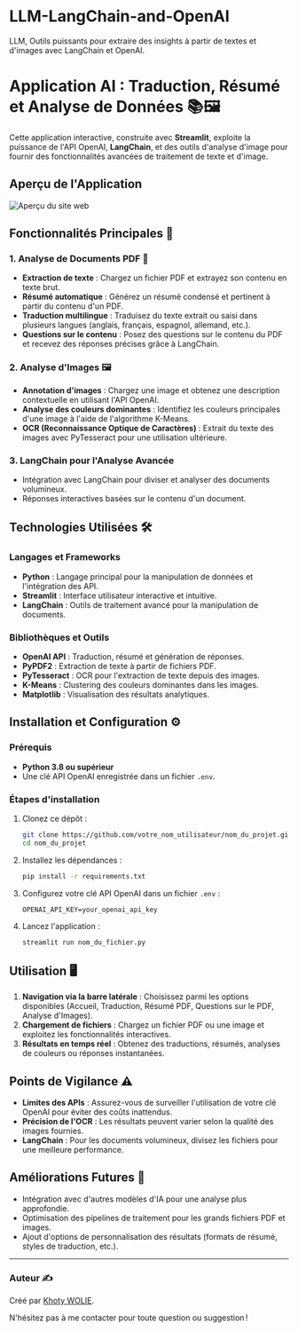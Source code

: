 # LLM-LangChain-and-OpenAI
LLM, Outils puissants pour extraire des insights à partir de textes et d'images avec LangChain et OpenAI.


# Application AI : Traduction, Résumé et Analyse de Données 📚🖼️

Cette application interactive, construite avec **Streamlit**, exploite la puissance de l'API OpenAI, **LangChain**, et des outils d'analyse d'image pour fournir des fonctionnalités avancées de traitement de texte et d'image.

## Aperçu de l'Application

![Aperçu du site web](images/image_1.png)


## Fonctionnalités Principales 🚀

### 1. **Analyse de Documents PDF** 📝
- **Extraction de texte** : Chargez un fichier PDF et extrayez son contenu en texte brut.
- **Résumé automatique** : Générez un résumé condensé et pertinent à partir du contenu d'un PDF.
- **Traduction multilingue** : Traduisez du texte extrait ou saisi dans plusieurs langues (anglais, français, espagnol, allemand, etc.).
- **Questions sur le contenu** : Posez des questions sur le contenu du PDF et recevez des réponses précises grâce à LangChain.

### 2. **Analyse d'Images** 🖼️
- **Annotation d'images** : Chargez une image et obtenez une description contextuelle en utilisant l'API OpenAI.
- **Analyse des couleurs dominantes** : Identifiez les couleurs principales d'une image à l'aide de l'algorithme K-Means.
- **OCR (Reconnaissance Optique de Caractères)** : Extrait du texte des images avec PyTesseract pour une utilisation ultérieure.

### 3. **LangChain pour l'Analyse Avancée**
- Intégration avec LangChain pour diviser et analyser des documents volumineux.
- Réponses interactives basées sur le contenu d'un document.

## Technologies Utilisées 🛠️

### Langages et Frameworks
- **Python** : Langage principal pour la manipulation de données et l'intégration des API.
- **Streamlit** : Interface utilisateur interactive et intuitive.
- **LangChain** : Outils de traitement avancé pour la manipulation de documents.

### Bibliothèques et Outils
- **OpenAI API** : Traduction, résumé et génération de réponses.
- **PyPDF2** : Extraction de texte à partir de fichiers PDF.
- **PyTesseract** : OCR pour l'extraction de texte depuis des images.
- **K-Means** : Clustering des couleurs dominantes dans les images.
- **Matplotlib** : Visualisation des résultats analytiques.

## Installation et Configuration ⚙️

### Prérequis
- **Python 3.8 ou supérieur**
- Une clé API OpenAI enregistrée dans un fichier `.env`.

### Étapes d'installation
1. Clonez ce dépôt :
   ```bash
   git clone https://github.com/votre_nom_utilisateur/nom_du_projet.git
   cd nom_du_projet
   ```
2. Installez les dépendances :
   ```bash
   pip install -r requirements.txt
   ```
3. Configurez votre clé API OpenAI dans un fichier `.env` :
   ```env
   OPENAI_API_KEY=your_openai_api_key
   ```
4. Lancez l'application :
   ```bash
   streamlit run nom_du_fichier.py
   ```

## Utilisation 🖥️

1. **Navigation via la barre latérale** : Choisissez parmi les options disponibles (Accueil, Traduction, Résumé PDF, Questions sur le PDF, Analyse d'Images).
2. **Chargement de fichiers** : Chargez un fichier PDF ou une image et exploitez les fonctionnalités interactives.
3. **Résultats en temps réel** : Obtenez des traductions, résumés, analyses de couleurs ou réponses instantanées.

## Points de Vigilance ⚠️

- **Limites des APIs** : Assurez-vous de surveiller l'utilisation de votre clé OpenAI pour éviter des coûts inattendus.
- **Précision de l'OCR** : Les résultats peuvent varier selon la qualité des images fournies.
- **LangChain** : Pour les documents volumineux, divisez les fichiers pour une meilleure performance.

## Améliorations Futures 🚧
- Intégration avec d'autres modèles d'IA pour une analyse plus approfondie.
- Optimisation des pipelines de traitement pour les grands fichiers PDF et images.
- Ajout d'options de personnalisation des résultats (formats de résumé, styles de traduction, etc.).

---

### Auteur ✍️
Créé par [Khoty WOLIE](https://github.com/Khoty-WOLIE).

N'hésitez pas à me contacter pour toute question ou suggestion !
